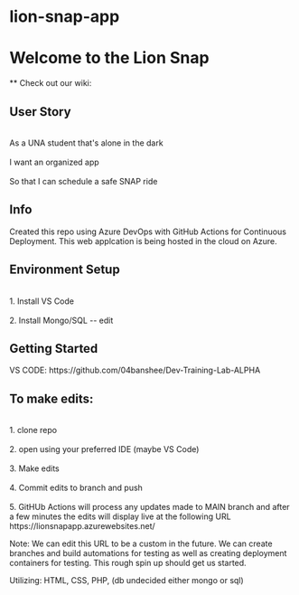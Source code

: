 # lion-snap-app
<h1>Welcome to the Lion Snap </h1>
** Check out our wiki:
<h2>User Story</h2>
<br>As a UNA student that's alone in the dark</br>
<br>I want an organized app</br>
<br>So that I can schedule a safe SNAP ride</br>

<h2>Info</h2>
Created this repo using Azure DevOps with GitHub Actions for Continuous Deployment.
This web applcation is being hosted in the cloud on Azure.

<h2>Environment Setup</h2>
<br>1. Install VS Code</br>
<br>2. Install Mongo/SQL -- edit</br>

<h2>Getting Started</h2>
VS CODE: https://github.com/04banshee/Dev-Training-Lab-ALPHA

<h2>To make edits:</h2>
<br>1. clone repo</br>
<br>2. open using your preferred IDE (maybe VS Code)</br>
<br>3. Make edits</br>
<br>4. Commit edits to branch and push</br>
<br>5. GitHUb Actions will process any updates made to MAIN branch and after a few minutes the edits will display live at the following URL
https://lionsnapapp.azurewebsites.net/ </br>

Note: We can edit this URL to be a custom in the future. We can create branches and build automations for testing as well as creating deployment containers for testing. This rough spin up should get us started.

Utilizing:
HTML, CSS, PHP, (db undecided either mongo or sql)
